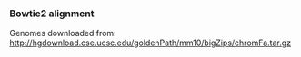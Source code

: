 ### Bowtie2 alignment

Genomes downloaded from:  
http://hgdownload.cse.ucsc.edu/goldenPath/mm10/bigZips/chromFa.tar.gz
